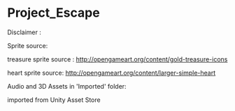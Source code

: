 # Project_Escape


Disclaimer : 

Sprite source:

  treasure sprite source :  http://opengameart.org/content/gold-treasure-icons
  
  heart sprite source: http://opengameart.org/content/larger-simple-heart
  
Audio and 3D Assets in 'Imported' folder:

  imported from Unity Asset Store
  
 
